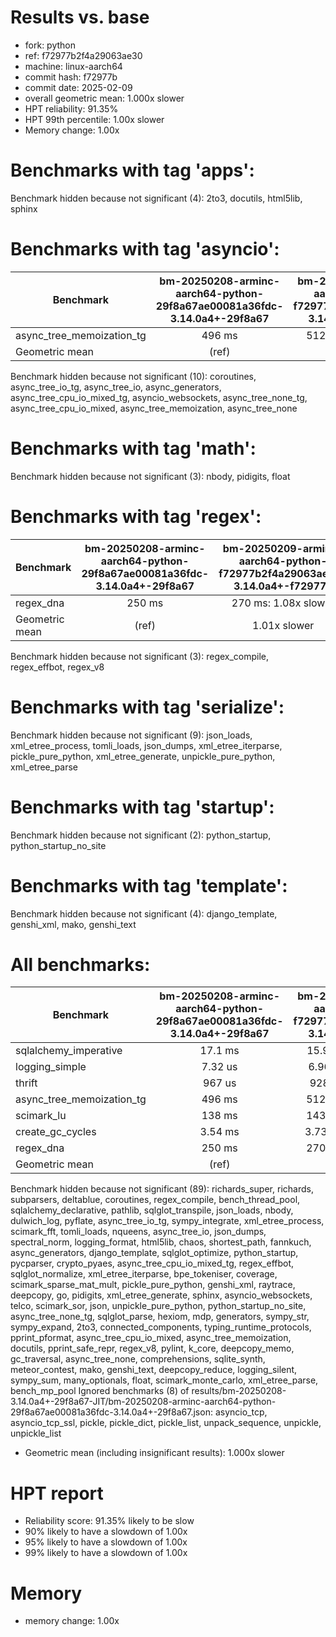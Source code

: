 # Results vs. base

- fork: python
- ref: f72977b2f4a29063ae30
- machine: linux-aarch64
- commit hash: f72977b
- commit date: 2025-02-09
- overall geometric mean: 1.000x slower
- HPT reliability: 91.35%
- HPT 99th percentile: 1.00x slower
- Memory change: 1.00x

Benchmarks with tag 'apps':
===========================

Benchmark hidden because not significant (4): 2to3, docutils, html5lib, sphinx

Benchmarks with tag 'asyncio':
==============================

| Benchmark                 | bm-20250208-arminc-aarch64-python-29f8a67ae00081a36fdc-3.14.0a4+-29f8a67 | bm-20250209-arminc-aarch64-python-f72977b2f4a29063ae30-3.14.0a4+-f72977b |
|---------------------------|:------------------------------------------------------------------------:|:------------------------------------------------------------------------:|
| async_tree_memoization_tg | 496 ms                                                                   | 512 ms: 1.03x slower                                                     |
| Geometric mean            | (ref)                                                                    | 1.00x slower                                                             |

Benchmark hidden because not significant (10): coroutines, async_tree_io_tg, async_tree_io, async_generators, async_tree_cpu_io_mixed_tg, asyncio_websockets, async_tree_none_tg, async_tree_cpu_io_mixed, async_tree_memoization, async_tree_none

Benchmarks with tag 'math':
===========================

Benchmark hidden because not significant (3): nbody, pidigits, float

Benchmarks with tag 'regex':
============================

| Benchmark      | bm-20250208-arminc-aarch64-python-29f8a67ae00081a36fdc-3.14.0a4+-29f8a67 | bm-20250209-arminc-aarch64-python-f72977b2f4a29063ae30-3.14.0a4+-f72977b |
|----------------|:------------------------------------------------------------------------:|:------------------------------------------------------------------------:|
| regex_dna      | 250 ms                                                                   | 270 ms: 1.08x slower                                                     |
| Geometric mean | (ref)                                                                    | 1.01x slower                                                             |

Benchmark hidden because not significant (3): regex_compile, regex_effbot, regex_v8

Benchmarks with tag 'serialize':
================================

Benchmark hidden because not significant (9): json_loads, xml_etree_process, tomli_loads, json_dumps, xml_etree_iterparse, pickle_pure_python, xml_etree_generate, unpickle_pure_python, xml_etree_parse

Benchmarks with tag 'startup':
==============================

Benchmark hidden because not significant (2): python_startup, python_startup_no_site

Benchmarks with tag 'template':
===============================

Benchmark hidden because not significant (4): django_template, genshi_xml, mako, genshi_text

All benchmarks:
===============

| Benchmark                 | bm-20250208-arminc-aarch64-python-29f8a67ae00081a36fdc-3.14.0a4+-29f8a67 | bm-20250209-arminc-aarch64-python-f72977b2f4a29063ae30-3.14.0a4+-f72977b |
|---------------------------|:------------------------------------------------------------------------:|:------------------------------------------------------------------------:|
| sqlalchemy_imperative     | 17.1 ms                                                                  | 15.9 ms: 1.08x faster                                                    |
| logging_simple            | 7.32 us                                                                  | 6.96 us: 1.05x faster                                                    |
| thrift                    | 967 us                                                                   | 928 us: 1.04x faster                                                     |
| async_tree_memoization_tg | 496 ms                                                                   | 512 ms: 1.03x slower                                                     |
| scimark_lu                | 138 ms                                                                   | 143 ms: 1.03x slower                                                     |
| create_gc_cycles          | 3.54 ms                                                                  | 3.73 ms: 1.05x slower                                                    |
| regex_dna                 | 250 ms                                                                   | 270 ms: 1.08x slower                                                     |
| Geometric mean            | (ref)                                                                    | 1.00x slower                                                             |

Benchmark hidden because not significant (89): richards_super, richards, subparsers, deltablue, coroutines, regex_compile, bench_thread_pool, sqlalchemy_declarative, pathlib, sqlglot_transpile, json_loads, nbody, dulwich_log, pyflate, async_tree_io_tg, sympy_integrate, xml_etree_process, scimark_fft, tomli_loads, nqueens, async_tree_io, json_dumps, spectral_norm, logging_format, html5lib, chaos, shortest_path, fannkuch, async_generators, django_template, sqlglot_optimize, python_startup, pycparser, crypto_pyaes, async_tree_cpu_io_mixed_tg, regex_effbot, sqlglot_normalize, xml_etree_iterparse, bpe_tokeniser, coverage, scimark_sparse_mat_mult, pickle_pure_python, genshi_xml, raytrace, deepcopy, go, pidigits, xml_etree_generate, sphinx, asyncio_websockets, telco, scimark_sor, json, unpickle_pure_python, python_startup_no_site, async_tree_none_tg, sqlglot_parse, hexiom, mdp, generators, sympy_str, sympy_expand, 2to3, connected_components, typing_runtime_protocols, pprint_pformat, async_tree_cpu_io_mixed, async_tree_memoization, docutils, pprint_safe_repr, regex_v8, pylint, k_core, deepcopy_memo, gc_traversal, async_tree_none, comprehensions, sqlite_synth, meteor_contest, mako, genshi_text, deepcopy_reduce, logging_silent, sympy_sum, many_optionals, float, scimark_monte_carlo, xml_etree_parse, bench_mp_pool
Ignored benchmarks (8) of results/bm-20250208-3.14.0a4+-29f8a67-JIT/bm-20250208-arminc-aarch64-python-29f8a67ae00081a36fdc-3.14.0a4+-29f8a67.json: asyncio_tcp, asyncio_tcp_ssl, pickle, pickle_dict, pickle_list, unpack_sequence, unpickle, unpickle_list

- Geometric mean (including insignificant results): 1.000x slower

# HPT report

- Reliability score: 91.35% likely to be slow
- 90% likely to have a slowdown of 1.00x
- 95% likely to have a slowdown of 1.00x
- 99% likely to have a slowdown of 1.00x

# Memory
- memory change: 1.00x
